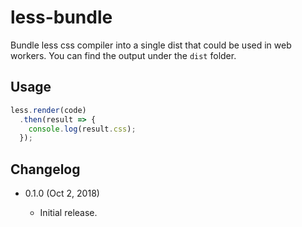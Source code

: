 less-bundle
===========

Bundle less css compiler into a single dist that could be used in web workers. You can find the output under the `dist` folder.

Usage
-----

```js
less.render(code)
  .then(result => {
    console.log(result.css);
  });
```

Changelog
---------

* 0.1.0 (Oct 2, 2018)

  - Initial release.
